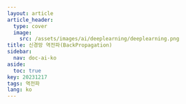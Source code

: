 ```yaml
---
layout: article
article_header:
  type: cover
  image:
    src: /assets/images/ai/deeplearning/deeplearning.png
title: 신경망 역전파(BackPropagation)
sidebar:
  nav: doc-ai-ko
aside:
  toc: true
key: 20231217
tags: 역전파
lang: ko
---
```

